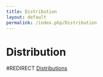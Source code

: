 ```yaml
---
title: Distribution
layout: default
permalink: /index.php/Distribution
---
```


# Distribution

#REDIRECT [Distributions](Distributions)